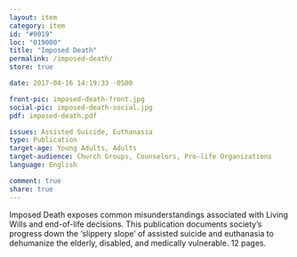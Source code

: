 ```yaml
---
layout: item
category: item
id: "#0019"
loc: "019000"
title: "Imposed Death"
permalink: /imposed-death/
store: true

date: 2017-04-16 14:19:33 -0500

front-pic: imposed-death-front.jpg
social-pic: imposed-death-social.jpg
pdf: imposed-death.pdf

issues: Assisted Suicide, Euthanasia
type: Publication
target-age: Young Adults, Adults
target-audience: Church Groups, Counselors, Pro-life Organizations
language: English

comment: true
share: true
---
```

Imposed Death exposes common misunderstandings associated with Living Wills and end-of-life decisions. This publication documents society’s progress down the ‘slippery slope’ of assisted suicide and euthanasia to dehumanize the elderly, disabled, and medically vulnerable. 12 pages.